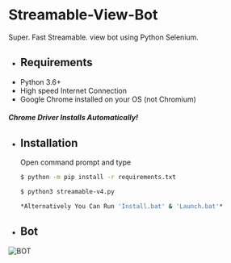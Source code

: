 # Streamable-View-Bot
Super. Fast Streamable. view bot using Python Selenium.

* ## Requirements
 * Python 3.6+
 * High speed Internet Connection
 * Google Chrome installed on your OS (not Chromium)
 
 
  #### *Chrome Driver Installs Automatically!*

* ## Installation 
 
  Open command prompt and type
  ```bash
  $ python -m pip install -r requirements.txt

  $ python3 streamable-v4.py

  *Alternatively You Can Run 'Install.bat' & 'Launch.bat'*
  ```

* ## Bot
![BOT](https://cdn.discordapp.com/attachments/827336938440491018/846837030938869790/Screenshot202021-05-2520124404.png)
